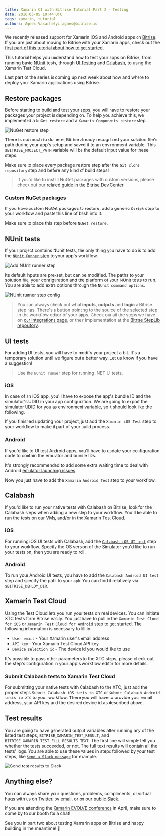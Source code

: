 ```yaml
---
title: Xamarin CI with Bitrise Tutorial Part 2 - Testing
date: 2016-03-05 10:44 UTC
tags: xamarin, tutorial
authors: Agnes Vasarhelyi|agnes@bitrise.io
---
```


We recently released support for Xamarin iOS and Android apps on [Bitrise](https://bitrise.io). If you are just about moving to Bitrise with your Xamarin apps, check out the [first part of this tutorial about how to get started](http://blog.bitrise.io/2016/02/29/xamarin-ci-with-bitrise-tutorial-part-1-getting-started.html).

This tutorial helps you understand how to test your apps on Bitrise, from running basic [NUnit](http://www.nunit.org/) tests, through [UI Testing](https://developer.xamarin.com/guides/testcloud/uitest/) and [Calabash](https://developer.xamarin.com/guides/testcloud/calabash/introduction-to-calabash/), to using the [Xamarin Test Cloud](https://xamarin.com/test-cloud).

Last part of the series is coming up next week about how and where to deploy your Xamarin applications using Bitrise.

## Restore packages

Before starting to build and test your apps, you will have to restore your packages your project is depending on. To help you achieve this, we implemented a `NuGet restore` and a `Xamarin Components restore` step.

![NuGet restore step](xamarin_nuget_restore.png)

There is not much to do here, Bitrise already recognized your solution file's path during your app's setup and saved it to an environment variable. This `$BITRISE_PROJECT_PATH` variable will be the default input value for these steps.

Make sure to place every package restore step after the `Git clone repository` step and before any kind of build steps!

> If you'd like to install NuGet packages with custom versions, please check out our [related guide in the Bitrise Dev Center](http://devcenter.bitrise.io/docs/nuget-restore-with-custom-nuget-version).  

### Custom NuGet packages

If you have custom NuGet packages to restore, add a generic `Script` step to your workflow and paste this line of bash into it.

<script src="https://gist.github.com/vasarhelyia/65d668cc25b83fafb5a3.js"></script>

Make sure to place this step before `NuGet restore`.

## NUnit tests

If your project contains NUnit tests, the only thing you have to do is to add the [`NUnit Runner` step](https://github.com/bitrise-steplib/steps-nunit-runner/blob/master/step.yml) to your app's workflow.

![Add NUnit runner step](xamarin_add_nunit_runner.png)

Its default inputs are pre-set, but can be modified. The paths to your solution file, your configuration and the platform of your NUnit tests to run. You are able to add extra options through the `NUnit command options`.

![NUnit runner step config](xamarin_nunit_runner.png)

> You can always check out what **inputs**, **outputs** and **logic** a Bitrise step has. There's a button pointing to the source of the selected step in the workflow editor of your apps. Check out all the steps we have on [our integrations page](https://www.bitrise.io/integrations), or their implementation at the [Bitrise StepLib repository](https://github.com/bitrise-steplib).

## UI tests

For adding UI tests, you will have to modify your project a bit. It's a temporary solution until we figure out a better way. Let us know if you have a suggestion!

>  Use the `NUnit runner` step for running .NET UI tests.

### iOS

In case of an iOS app, you'll have to expose the app's bundle ID and the simulator's UDID in your app configuration. We are going to export the simulator UDID for you as environment variable, so it should look like the following.

<script src="https://gist.github.com/vasarhelyia/c337d6626f0159af87a3.js"></script>

If you finished updating your project, just add the `Xamarin iOS Test` step to your workflow to make it part of your build process.

### Android

If you'd like to UI test Android apps, you'll have to update your configuration code to contain the emulator and bundle IDs.

It's strongly recommended to add some extra waiting time to deal with Android [emulator launching issues](http://forums.xamarin.com/discussion/27438/xamarin-ui-test-android-timed-out).

<script src="https://gist.github.com/vasarhelyia/7c63de37fc8e24ada8b4.js"></script>

Now you just have to add the `Xamarin Android Test` step to your workflow.

## Calabash

If you'd like to run your native tests with Calabash on Bitrise, look for the Calabash steps when adding a new step to your workflow. You'll be able to run the tests on our VMs, and/or in the Xamarin Test Cloud.

### iOS

For running iOS UI tests with Calabash, add the [`Calabash iOS UI test`](https://github.com/bitrise-steplib/steps-calabash-ios-uitest/blob/master/step.yml) step to your workflow. Specify the OS version of the Simulator you'd like to run your tests on, then you are ready to roll.

### Android

To run your Android UI tests, you have to add the `Calabash Android UI test` step and specify the path to your `apk`. You can find it relatively via `$BITRISE_DEPLOY_DIR`.

## Xamarin Test Cloud

Using the Test Cloud lets you run your tests on real devices. You can initiate XTC tests form Bitrise easily. You just have to pull in the `Xamarin Test Cloud for iOS` or `Xamarin Test Cloud for Android` step to get started. The following information is necessary to fill in:

* `User email` - Your Xamarin user's email address
* `API key` - Your Xamarin Test Cloud API key
* `Device selection id` - The device id you would like to use

It's possible to pass other parameters to the XTC steps, please check out the step's configuration in your app's workflow editor for more details.

### Submit Calabash tests to Xamarin Test Cloud

For submitting your native tests with Calabash to the XTC, just add the proper steps `Submit Calabash iOS tests to XTC` or `Submit Calabash Android tests to XTC` to your workflow. There you will have to provide your email address, your API key and the desired device id as described above.

## Test results

You are going to have generated output variables after running any of the listed test steps, `BITRISE_XAMARIN_TEST_RESULT`, and `BITRISE_XAMARIN_TEST_FULL_RESULTS_TEXT`. The first one will simply tell you whether the tests succeeded, or not. The full text results will contain all the tests' logs. You are able to use these values in steps followed by your test steps, like [`Send a Slack message`](https://github.com/bitrise-io/steps-slack-message/blob/master/step.yml) for example.

![Send test results to Slack](xamarin_slack_results.png)

## Anything else?

You can always share your questions, problems, compliments, or virtual hugs with us on [Twitter](https://twitter.com/bitrise), by [email](mailto:letsconnect@bitrise.io), or on our [public Slack](chat.bitrise.io).

If you are attending the [Xamarin EVOLVE conference](https://evolve.xamarin.com/) in April, make sure to come by to our booth for a chat!

See you in part two about testing Xamarin apps on Bitrise and happy building in the meantime! 🤖
